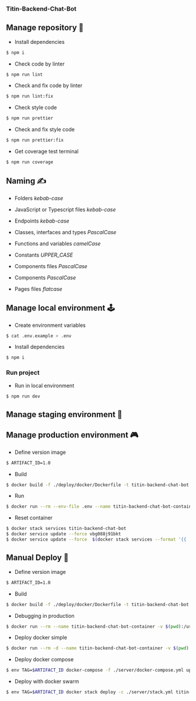 ### Titin-Backend-Chat-Bot

## Manage repository 🤳 <a name="repository"></a>

-   Install dependencies

```sh
$ npm i
```

-   Check code by linter

```sh
$ npm run lint
```

-   Check and fix code by linter

```sh
$ npm run lint:fix
```

-   Check style code

```sh
$ npm run prettier
```

-   Check and fix style code

```sh
$ npm run prettier:fix
```

-   Get coverage test terminal

```sh
$ npm run coverage
```

## Naming ✍ <a name="naming"></a>

-   Folders _kebab-case_

-   JavaScript or Typescript files _kebab-case_

-   Endpoints _kebab-case_

-   Classes, interfaces and types _PascalCase_

-   Functions and variables _camelCase_

-   Constants _UPPER_CASE_

-   Components files _PascalCase_

-   Components _PascalCase_

-   Pages files _flatcase_

## Manage local environment 🕹 <a name="local"></a>

-   Create environment variables

```sh
$ cat .env.example > .env
```

-   Install dependencies

```sh
$ npm i
```

### Run project

-   Run in local environment

```sh
$ npm run dev
```

## Manage staging environment 🎰 <a name="staging"></a>

## Manage production environment 🎮 <a name="production"></a>

-   Define version image

```sh
$ ARTIFACT_ID=1.0
```

-   Build

```sh
$ docker build -f ./deploy/docker/Dockerfile -t titin-backend-chat-bot .
```

-   Run

```sh
$ docker run --rm --env-file .env --name titin-backend-chat-bot-container -v $(pwd):/usr/src/app titin-backend-chat-bot
```

-   Reset container

```sh
$ docker stack services titin-backend-chat-bot
$ docker service update --force vbg088j91bkt
$ docker service update --force  $(docker stack services --format '{{ .ID }}' titin-backend-chat-bot)
```

## Manual Deploy 🧤 <a name="deploy"></a>

-   Define version image

```sh
$ ARTIFACT_ID=1.0
```

-   Build

```sh
$ docker build -f ./deploy/docker/Dockerfile -t titin-backend-chat-bot:$ARTIFACT_ID .
```

-   Debugging in production

```sh
$ docker run --rm --name titin-backend-chat-bot-container -v $(pwd):/usr/src/app titin-backend-chat-bot:$ARTIFACT_ID
```

-   Deploy docker simple

```sh
$ docker run --rm -d --name titin-backend-chat-bot-container -v $(pwd):/usr/src/app titin-backend-chat-bot:$ARTIFACT_ID
```

-   Deploy docker compose

```sh
$ env TAG=$ARTIFACT_ID docker-compose -f ./server/docker-compose.yml up -d
```

-   Deploy with docker swarm

```sh
$ env TAG=$ARTIFACT_ID docker stack deploy -c ./server/stack.yml titin-backend-chat-bot
```
